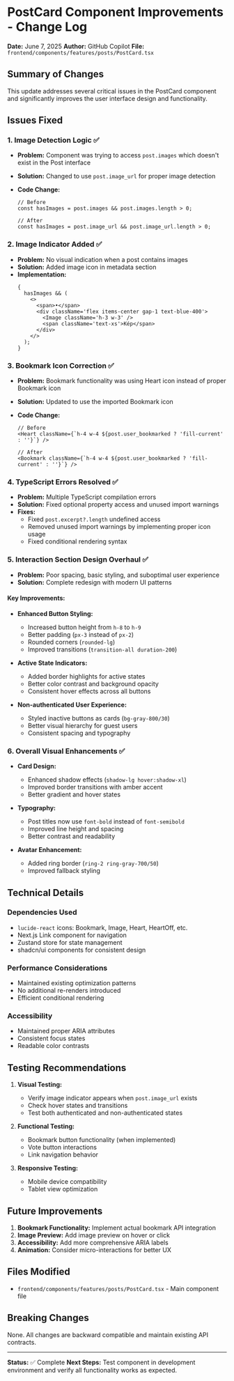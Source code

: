 # PostCard Component Improvements - Change Log

**Date:** June 7, 2025
**Author:** GitHub Copilot
**File:** `frontend/components/features/posts/PostCard.tsx`

## Summary of Changes

This update addresses several critical issues in the PostCard component and significantly improves the user interface design and functionality.

## Issues Fixed

### 1. Image Detection Logic ✅

- **Problem:** Component was trying to access `post.images` which doesn't exist in the Post interface
- **Solution:** Changed to use `post.image_url` for proper image detection
- **Code Change:**

  ```tsx
  // Before
  const hasImages = post.images && post.images.length > 0;

  // After
  const hasImages = post.image_url && post.image_url.length > 0;
  ```

### 2. Image Indicator Added ✅

- **Problem:** No visual indication when a post contains images
- **Solution:** Added image icon in metadata section
- **Implementation:**
  ```tsx
  {
    hasImages && (
      <>
        <span>•</span>
        <div className='flex items-center gap-1 text-blue-400'>
          <Image className='h-3 w-3' />
          <span className='text-xs'>Kép</span>
        </div>
      </>
    );
  }
  ```

### 3. Bookmark Icon Correction ✅

- **Problem:** Bookmark functionality was using Heart icon instead of proper Bookmark icon
- **Solution:** Updated to use the imported Bookmark icon
- **Code Change:**

  ```tsx
  // Before
  <Heart className={`h-4 w-4 ${post.user_bookmarked ? 'fill-current' : ''}`} />

  // After
  <Bookmark className={`h-4 w-4 ${post.user_bookmarked ? 'fill-current' : ''}`} />
  ```

### 4. TypeScript Errors Resolved ✅

- **Problem:** Multiple TypeScript compilation errors
- **Solution:** Fixed optional property access and unused import warnings
- **Fixes:**
  - Fixed `post.excerpt?.length` undefined access
  - Removed unused import warnings by implementing proper icon usage
  - Fixed conditional rendering syntax

### 5. Interaction Section Design Overhaul ✅

- **Problem:** Poor spacing, basic styling, and suboptimal user experience
- **Solution:** Complete redesign with modern UI patterns

#### Key Improvements:

- **Enhanced Button Styling:**

  - Increased button height from `h-8` to `h-9`
  - Better padding (`px-3` instead of `px-2`)
  - Rounded corners (`rounded-lg`)
  - Improved transitions (`transition-all duration-200`)

- **Active State Indicators:**

  - Added border highlights for active states
  - Better color contrast and background opacity
  - Consistent hover effects across all buttons

- **Non-authenticated User Experience:**
  - Styled inactive buttons as cards (`bg-gray-800/30`)
  - Better visual hierarchy for guest users
  - Consistent spacing and typography

### 6. Overall Visual Enhancements ✅

- **Card Design:**

  - Enhanced shadow effects (`shadow-lg hover:shadow-xl`)
  - Improved border transitions with amber accent
  - Better gradient and hover states

- **Typography:**

  - Post titles now use `font-bold` instead of `font-semibold`
  - Improved line height and spacing
  - Better contrast and readability

- **Avatar Enhancement:**
  - Added ring border (`ring-2 ring-gray-700/50`)
  - Improved fallback styling

## Technical Details

### Dependencies Used

- `lucide-react` icons: Bookmark, Image, Heart, HeartOff, etc.
- Next.js Link component for navigation
- Zustand store for state management
- shadcn/ui components for consistent design

### Performance Considerations

- Maintained existing optimization patterns
- No additional re-renders introduced
- Efficient conditional rendering

### Accessibility

- Maintained proper ARIA attributes
- Consistent focus states
- Readable color contrasts

## Testing Recommendations

1. **Visual Testing:**

   - Verify image indicator appears when `post.image_url` exists
   - Check hover states and transitions
   - Test both authenticated and non-authenticated states

2. **Functional Testing:**

   - Bookmark button functionality (when implemented)
   - Vote button interactions
   - Link navigation behavior

3. **Responsive Testing:**
   - Mobile device compatibility
   - Tablet view optimization

## Future Improvements

1. **Bookmark Functionality:** Implement actual bookmark API integration
2. **Image Preview:** Add image preview on hover or click
3. **Accessibility:** Add more comprehensive ARIA labels
4. **Animation:** Consider micro-interactions for better UX

## Files Modified

- `frontend/components/features/posts/PostCard.tsx` - Main component file

## Breaking Changes

None. All changes are backward compatible and maintain existing API contracts.

---

**Status:** ✅ Complete
**Next Steps:** Test component in development environment and verify all functionality works as expected.
